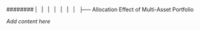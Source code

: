######## |   |   |   |   |   |   |   ├── Allocation Effect of Multi-Asset Portfolio

*Add content here*